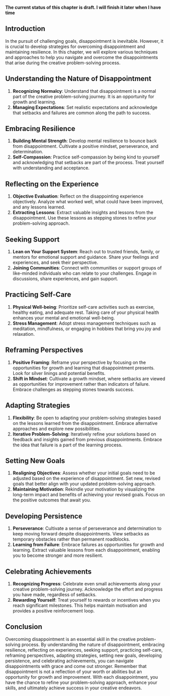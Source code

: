 **The current status of this chapter is draft. I will finish it later when I have time**

Introduction
------------

In the pursuit of challenging goals, disappointment is inevitable. However, it is crucial to develop strategies for overcoming disappointment and maintaining resilience. In this chapter, we will explore various techniques and approaches to help you navigate and overcome the disappointments that arise during the creative problem-solving process.

Understanding the Nature of Disappointment
------------------------------------------

1. **Recognizing Normalcy**: Understand that disappointment is a normal part of the creative problem-solving journey. It is an opportunity for growth and learning.
2. **Managing Expectations**: Set realistic expectations and acknowledge that setbacks and failures are common along the path to success.

Embracing Resilience
--------------------

1. **Building Mental Strength**: Develop mental resilience to bounce back from disappointment. Cultivate a positive mindset, perseverance, and determination.
2. **Self-Compassion**: Practice self-compassion by being kind to yourself and acknowledging that setbacks are part of the process. Treat yourself with understanding and acceptance.

Reflecting on the Experience
----------------------------

1. **Objective Evaluation**: Reflect on the disappointing experience objectively. Analyze what worked well, what could have been improved, and any lessons learned.
2. **Extracting Lessons**: Extract valuable insights and lessons from the disappointment. Use these lessons as stepping stones to refine your problem-solving approach.

Seeking Support
---------------

1. **Lean on Your Support System**: Reach out to trusted friends, family, or mentors for emotional support and guidance. Share your feelings and experiences, and seek their perspective.
2. **Joining Communities**: Connect with communities or support groups of like-minded individuals who can relate to your challenges. Engage in discussions, share experiences, and gain support.

Practicing Self-Care
--------------------

1. **Physical Well-being**: Prioritize self-care activities such as exercise, healthy eating, and adequate rest. Taking care of your physical health enhances your mental and emotional well-being.
2. **Stress Management**: Adopt stress management techniques such as meditation, mindfulness, or engaging in hobbies that bring you joy and relaxation.

Reframing Perspectives
----------------------

1. **Positive Framing**: Reframe your perspective by focusing on the opportunities for growth and learning that disappointment presents. Look for silver linings and potential benefits.
2. **Shift in Mindset**: Cultivate a growth mindset, where setbacks are viewed as opportunities for improvement rather than indicators of failure. Embrace challenges as stepping stones towards success.

Adapting Strategies
-------------------

1. **Flexibility**: Be open to adapting your problem-solving strategies based on the lessons learned from the disappointment. Embrace alternative approaches and explore new possibilities.
2. **Iterative Problem-Solving**: Iteratively refine your solutions based on feedback and insights gained from previous disappointments. Embrace the idea that failure is a part of the learning process.

Setting New Goals
-----------------

1. **Realigning Objectives**: Assess whether your initial goals need to be adjusted based on the experience of disappointment. Set new, revised goals that better align with your updated problem-solving approach.
2. **Maintaining Motivation**: Rekindle your motivation by visualizing the long-term impact and benefits of achieving your revised goals. Focus on the positive outcomes that await you.

Developing Persistence
----------------------

1. **Perseverance**: Cultivate a sense of perseverance and determination to keep moving forward despite disappointments. View setbacks as temporary obstacles rather than permanent roadblocks.
2. **Learning from Failure**: Embrace failures as opportunities for growth and learning. Extract valuable lessons from each disappointment, enabling you to become stronger and more resilient.

Celebrating Achievements
------------------------

1. **Recognizing Progress**: Celebrate even small achievements along your creative problem-solving journey. Acknowledge the effort and progress you have made, regardless of setbacks.
2. **Rewarding Yourself**: Treat yourself to rewards or incentives when you reach significant milestones. This helps maintain motivation and provides a positive reinforcement loop.

Conclusion
----------

Overcoming disappointment is an essential skill in the creative problem-solving process. By understanding the nature of disappointment, embracing resilience, reflecting on experiences, seeking support, practicing self-care, reframing perspectives, adapting strategies, setting new goals, developing persistence, and celebrating achievements, you can navigate disappointments with grace and come out stronger. Remember that disappointment is not a reflection of your worth or abilities but an opportunity for growth and improvement. With each disappointment, you have the chance to refine your problem-solving approach, enhance your skills, and ultimately achieve success in your creative endeavors.
